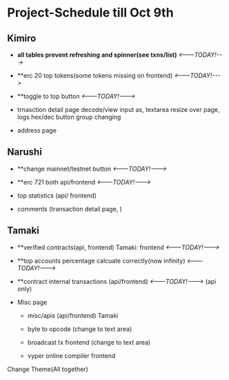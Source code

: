 # Project-Schedule till Oct 9th

## Kimiro

 - **all tables prevent refreshing and spinner(see txns/list)** *<---TODAY!--->*

 - **erc 20 top tokens(some tokens missing on frontend) *<---TODAY!--->*

 - **toggle to top button *<---TODAY!--->*

 - trnasction detail page decode/view input as, textarea resize over page, logs hex/dec button group changing

 - address page


## Narushi

 - **change mainnet/testnet button *<---TODAY!--->*

 - **erc 721 both api/frontend *<---TODAY!--->*

 - top statistics (api/ frontend) 

 - comments (transaction detail page, )


## Tamaki

 - **verified contracts(api, frontend) Tamaki: frontend *<---TODAY!--->*

 - **top accounts percentage calcuate correctly(now infinity) *<---TODAY!--->*

 - **contract internal transactions (api/frontend) *<---TODAY!--->* (api only)

 - Misc page

   * misc/apis (api/frontend) Tamaki
  
   * byte to opcode (change to text area)
  
   * broadcast tx frontend (change to text area)
  
   * vyper online compiler frontend

 Change Theme(All together)
